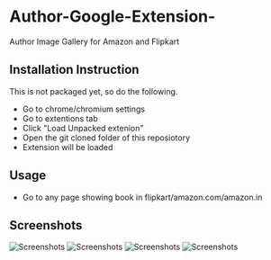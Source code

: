 # Author-Google-Extension-
Author Image Gallery for Amazon and Flipkart

## Installation Instruction
This is not packaged yet, so do the following.

- Go to chrome/chromium settings
- Go to extentions tab
- Click "Load Unpacked extenion"
- Open the git cloned folder of this reposiotory 
- Extension will be loaded

## Usage
- Go to any page showing book in flipkart/amazon.com/amazon.in

## Screenshots
![Screenshots](https://raw.githubusercontent.com/geekodour/Author-Google-Extension-/master/screenshots/1.png)
![Screenshots](https://raw.githubusercontent.com/geekodour/Author-Google-Extension-/master/screenshots/2.png)
![Screenshots](https://raw.githubusercontent.com/geekodour/Author-Google-Extension-/master/screenshots/3.png)
![Screenshots](https://raw.githubusercontent.com/geekodour/Author-Google-Extension-/master/screenshots/4.png)